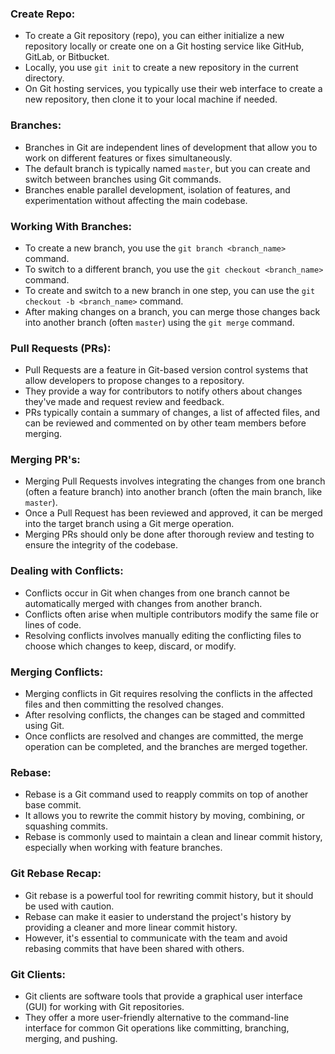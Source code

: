 ### Create Repo:
  - To create a Git repository (repo), you can either initialize a new repository locally or create one on a Git hosting service like GitHub, GitLab, or Bitbucket.
  - Locally, you use `git init` to create a new repository in the current directory.
  - On Git hosting services, you typically use their web interface to create a new repository, then clone it to your local machine if needed.

### Branches:
  - Branches in Git are independent lines of development that allow you to work on different features or fixes simultaneously.
  - The default branch is typically named `master`, but you can create and switch between branches using Git commands.
  - Branches enable parallel development, isolation of features, and experimentation without affecting the main codebase.

### Working With Branches:
  - To create a new branch, you use the `git branch <branch_name>` command.
  - To switch to a different branch, you use the `git checkout <branch_name>` command.
  - To create and switch to a new branch in one step, you can use the `git checkout -b <branch_name>` command.
  - After making changes on a branch, you can merge those changes back into another branch (often `master`) using the `git merge` command.

### Pull Requests (PRs):
  - Pull Requests are a feature in Git-based version control systems that allow developers to propose changes to a repository.
  - They provide a way for contributors to notify others about changes they've made and request review and feedback.
  - PRs typically contain a summary of changes, a list of affected files, and can be reviewed and commented on by other team members before merging.

### Merging PR's:
  - Merging Pull Requests involves integrating the changes from one branch (often a feature branch) into another branch (often the main branch, like `master`).
  - Once a Pull Request has been reviewed and approved, it can be merged into the target branch using a Git merge operation.
  - Merging PRs should only be done after thorough review and testing to ensure the integrity of the codebase.

### Dealing with Conflicts:
  - Conflicts occur in Git when changes from one branch cannot be automatically merged with changes from another branch.
  - Conflicts often arise when multiple contributors modify the same file or lines of code.
  - Resolving conflicts involves manually editing the conflicting files to choose which changes to keep, discard, or modify.

### Merging Conflicts:
  - Merging conflicts in Git requires resolving the conflicts in the affected files and then committing the resolved changes.
  - After resolving conflicts, the changes can be staged and committed using Git.
  - Once conflicts are resolved and changes are committed, the merge operation can be completed, and the branches are merged together.

### Rebase:
  - Rebase is a Git command used to reapply commits on top of another base commit.
  - It allows you to rewrite the commit history by moving, combining, or squashing commits.
  - Rebase is commonly used to maintain a clean and linear commit history, especially when working with feature branches.

### Git Rebase Recap:
  - Git rebase is a powerful tool for rewriting commit history, but it should be used with caution.
  - Rebase can make it easier to understand the project's history by providing a cleaner and more linear commit history.
  - However, it's essential to communicate with the team and avoid rebasing commits that have been shared with others.

### Git Clients:
  - Git clients are software tools that provide a graphical user interface (GUI) for working with Git repositories.
  - They offer a more user-friendly alternative to the command-line interface for common Git operations like committing, branching, merging, and pushing.

